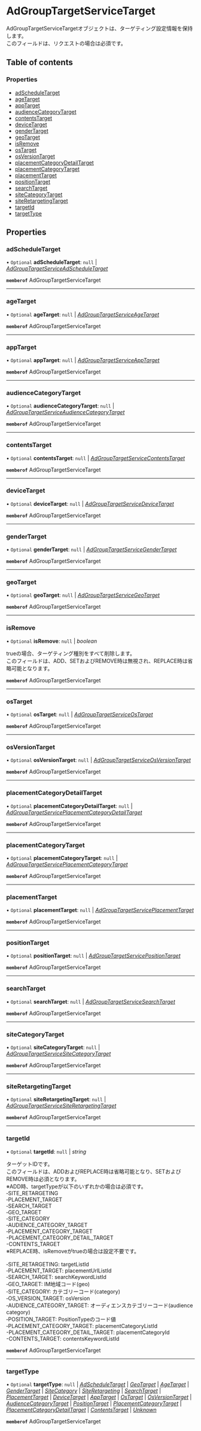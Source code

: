 # AdGroupTargetServiceTarget


<div lang=\"ja\"> AdGroupTargetServiceTargetオブジェクトは、ターゲティング設定情報を保持します。<br> このフィールドは、リクエストの場合は必須です。 </div> 

## Table of contents

### Properties

- [adScheduleTarget](adgrouptargetservicetarget.md#adscheduletarget)
- [ageTarget](adgrouptargetservicetarget.md#agetarget)
- [appTarget](adgrouptargetservicetarget.md#apptarget)
- [audienceCategoryTarget](adgrouptargetservicetarget.md#audiencecategorytarget)
- [contentsTarget](adgrouptargetservicetarget.md#contentstarget)
- [deviceTarget](adgrouptargetservicetarget.md#devicetarget)
- [genderTarget](adgrouptargetservicetarget.md#gendertarget)
- [geoTarget](adgrouptargetservicetarget.md#geotarget)
- [isRemove](adgrouptargetservicetarget.md#isremove)
- [osTarget](adgrouptargetservicetarget.md#ostarget)
- [osVersionTarget](adgrouptargetservicetarget.md#osversiontarget)
- [placementCategoryDetailTarget](adgrouptargetservicetarget.md#placementcategorydetailtarget)
- [placementCategoryTarget](adgrouptargetservicetarget.md#placementcategorytarget)
- [placementTarget](adgrouptargetservicetarget.md#placementtarget)
- [positionTarget](adgrouptargetservicetarget.md#positiontarget)
- [searchTarget](adgrouptargetservicetarget.md#searchtarget)
- [siteCategoryTarget](adgrouptargetservicetarget.md#sitecategorytarget)
- [siteRetargetingTarget](adgrouptargetservicetarget.md#siteretargetingtarget)
- [targetId](adgrouptargetservicetarget.md#targetid)
- [targetType](adgrouptargetservicetarget.md#targettype)

## Properties

### adScheduleTarget

• `Optional` **adScheduleTarget**: ``null`` \| [*AdGroupTargetServiceAdScheduleTarget*](adgrouptargetserviceadscheduletarget.md)

**`memberof`** AdGroupTargetServiceTarget

___

### ageTarget

• `Optional` **ageTarget**: ``null`` \| [*AdGroupTargetServiceAgeTarget*](adgrouptargetserviceagetarget.md)

**`memberof`** AdGroupTargetServiceTarget

___

### appTarget

• `Optional` **appTarget**: ``null`` \| [*AdGroupTargetServiceAppTarget*](adgrouptargetserviceapptarget.md)

**`memberof`** AdGroupTargetServiceTarget

___

### audienceCategoryTarget

• `Optional` **audienceCategoryTarget**: ``null`` \| [*AdGroupTargetServiceAudienceCategoryTarget*](adgrouptargetserviceaudiencecategorytarget.md)

**`memberof`** AdGroupTargetServiceTarget

___

### contentsTarget

• `Optional` **contentsTarget**: ``null`` \| [*AdGroupTargetServiceContentsTarget*](adgrouptargetservicecontentstarget.md)

**`memberof`** AdGroupTargetServiceTarget

___

### deviceTarget

• `Optional` **deviceTarget**: ``null`` \| [*AdGroupTargetServiceDeviceTarget*](adgrouptargetservicedevicetarget.md)

**`memberof`** AdGroupTargetServiceTarget

___

### genderTarget

• `Optional` **genderTarget**: ``null`` \| [*AdGroupTargetServiceGenderTarget*](adgrouptargetservicegendertarget.md)

**`memberof`** AdGroupTargetServiceTarget

___

### geoTarget

• `Optional` **geoTarget**: ``null`` \| [*AdGroupTargetServiceGeoTarget*](adgrouptargetservicegeotarget.md)

**`memberof`** AdGroupTargetServiceTarget

___

### isRemove

• `Optional` **isRemove**: ``null`` \| *boolean*

<div lang=\"ja\"> trueの場合、ターゲティング種別をすべて削除します。<br> このフィールドは、ADD、SETおよびREMOVE時は無視され、REPLACE時は省略可能となります。 </div> 

**`memberof`** AdGroupTargetServiceTarget

___

### osTarget

• `Optional` **osTarget**: ``null`` \| [*AdGroupTargetServiceOsTarget*](adgrouptargetserviceostarget.md)

**`memberof`** AdGroupTargetServiceTarget

___

### osVersionTarget

• `Optional` **osVersionTarget**: ``null`` \| [*AdGroupTargetServiceOsVersionTarget*](adgrouptargetserviceosversiontarget.md)

**`memberof`** AdGroupTargetServiceTarget

___

### placementCategoryDetailTarget

• `Optional` **placementCategoryDetailTarget**: ``null`` \| [*AdGroupTargetServicePlacementCategoryDetailTarget*](adgrouptargetserviceplacementcategorydetailtarget.md)

**`memberof`** AdGroupTargetServiceTarget

___

### placementCategoryTarget

• `Optional` **placementCategoryTarget**: ``null`` \| [*AdGroupTargetServicePlacementCategoryTarget*](adgrouptargetserviceplacementcategorytarget.md)

**`memberof`** AdGroupTargetServiceTarget

___

### placementTarget

• `Optional` **placementTarget**: ``null`` \| [*AdGroupTargetServicePlacementTarget*](adgrouptargetserviceplacementtarget.md)

**`memberof`** AdGroupTargetServiceTarget

___

### positionTarget

• `Optional` **positionTarget**: ``null`` \| [*AdGroupTargetServicePositionTarget*](adgrouptargetservicepositiontarget.md)

**`memberof`** AdGroupTargetServiceTarget

___

### searchTarget

• `Optional` **searchTarget**: ``null`` \| [*AdGroupTargetServiceSearchTarget*](adgrouptargetservicesearchtarget.md)

**`memberof`** AdGroupTargetServiceTarget

___

### siteCategoryTarget

• `Optional` **siteCategoryTarget**: ``null`` \| [*AdGroupTargetServiceSiteCategoryTarget*](adgrouptargetservicesitecategorytarget.md)

**`memberof`** AdGroupTargetServiceTarget

___

### siteRetargetingTarget

• `Optional` **siteRetargetingTarget**: ``null`` \| [*AdGroupTargetServiceSiteRetargetingTarget*](adgrouptargetservicesiteretargetingtarget.md)

**`memberof`** AdGroupTargetServiceTarget

___

### targetId

• `Optional` **targetId**: ``null`` \| *string*

<div lang=\"ja\"> ターゲットIDです。<br> このフィールドは、ADDおよびREPLACE時は省略可能となり、SETおよびREMOVE時は必須となります。<br> ※ADD時、targetTypeが以下のいずれかの場合は必須です。<br> ‐SITE_RETARGETING<br> ‐PLACEMENT_TARGET<br> ‐SEARCH_TARGET<br> ‐GEO_TARGET<br> ‐SITE_CATEGORY<br> ‐AUDIENCE_CATEGORY_TARGET<br> ‐PLACEMENT_CATEGORY_TARGET<br> -PLACEMENT_CATEGORY_DETAIL_TARGET<br> -CONTENTS_TARGET<br> ※REPLACE時、isRemoveがtrueの場合は設定不要です。<br> <br> ‐SITE_RETARGETING: targetListId<br> ‐PLACEMENT_TARGET: placementUrlListId<br> ‐SEARCH_TARGET: searchKeywordListId<br> ‐GEO_TARGET: IM地域コード(geo)<br> ‐SITE_CATEGORY: カテゴリーコード(category)<br> ‐OS_VERSION_TARGET: osVersion<br> ‐AUDIENCE_CATEGORY_TARGET: オーディエンスカテゴリーコード(audience category)<br> ‐POSITION_TARGET: PositionTypeのコード値<br> ‐PLACEMENT_CATEGORY_TARGET: placementCategoryListId<br> -PLACEMENT_CATEGORY_DETAIL_TARGET: placementCategoryId<br> -CONTENTS_TARGET: contentsKeywordListId </div> 

**`memberof`** AdGroupTargetServiceTarget

___

### targetType

• `Optional` **targetType**: ``null`` \| [*AdScheduleTarget*](./enums/adgrouptargetservicetargettype.md#adscheduletarget) \| [*GeoTarget*](./enums/adgrouptargetservicetargettype.md#geotarget) \| [*AgeTarget*](./enums/adgrouptargetservicetargettype.md#agetarget) \| [*GenderTarget*](./enums/adgrouptargetservicetargettype.md#gendertarget) \| [*SiteCategory*](./enums/adgrouptargetservicetargettype.md#sitecategory) \| [*SiteRetargeting*](./enums/adgrouptargetservicetargettype.md#siteretargeting) \| [*SearchTarget*](./enums/adgrouptargetservicetargettype.md#searchtarget) \| [*PlacementTarget*](./enums/adgrouptargetservicetargettype.md#placementtarget) \| [*DeviceTarget*](./enums/adgrouptargetservicetargettype.md#devicetarget) \| [*AppTarget*](./enums/adgrouptargetservicetargettype.md#apptarget) \| [*OsTarget*](./enums/adgrouptargetservicetargettype.md#ostarget) \| [*OsVersionTarget*](./enums/adgrouptargetservicetargettype.md#osversiontarget) \| [*AudienceCategoryTarget*](./enums/adgrouptargetservicetargettype.md#audiencecategorytarget) \| [*PositionTarget*](./enums/adgrouptargetservicetargettype.md#positiontarget) \| [*PlacementCategoryTarget*](./enums/adgrouptargetservicetargettype.md#placementcategorytarget) \| [*PlacementCategoryDetailTarget*](./enums/adgrouptargetservicetargettype.md#placementcategorydetailtarget) \| [*ContentsTarget*](./enums/adgrouptargetservicetargettype.md#contentstarget) \| [*Unknown*](./enums/adgrouptargetservicetargettype.md#unknown)

**`memberof`** AdGroupTargetServiceTarget
